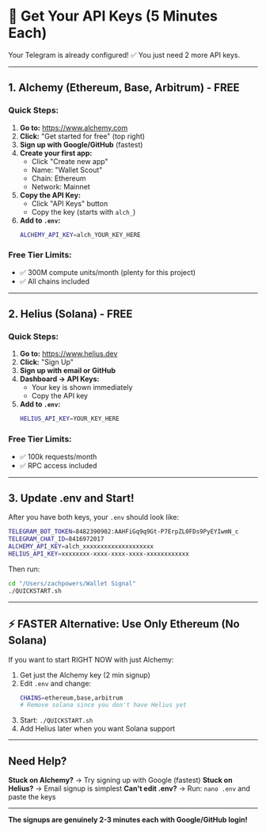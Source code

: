 # 🔑 Get Your API Keys (5 Minutes Each)

Your Telegram is already configured! ✅ You just need 2 more API keys.

---

## 1. Alchemy (Ethereum, Base, Arbitrum) - FREE

### Quick Steps:
1. **Go to:** https://www.alchemy.com
2. **Click:** "Get started for free" (top right)
3. **Sign up with Google/GitHub** (fastest)
4. **Create your first app:**
   - Click "Create new app"
   - Name: "Wallet Scout"
   - Chain: Ethereum
   - Network: Mainnet
5. **Copy the API Key:**
   - Click "API Keys" button
   - Copy the key (starts with `alch_`)
6. **Add to `.env`:**
   ```bash
   ALCHEMY_API_KEY=alch_YOUR_KEY_HERE
   ```

### Free Tier Limits:
- ✅ 300M compute units/month (plenty for this project)
- ✅ All chains included

---

## 2. Helius (Solana) - FREE

### Quick Steps:
1. **Go to:** https://www.helius.dev
2. **Click:** "Sign Up"
3. **Sign up with email or GitHub**
4. **Dashboard → API Keys:**
   - Your key is shown immediately
   - Copy the API key
5. **Add to `.env`:**
   ```bash
   HELIUS_API_KEY=YOUR_KEY_HERE
   ```

### Free Tier Limits:
- ✅ 100k requests/month
- ✅ RPC access included

---

## 3. Update .env and Start!

After you have both keys, your `.env` should look like:

```bash
TELEGRAM_BOT_TOKEN=8482390902:AAHFiGq9q9Gt-P7ErpZL0FDs9PyEYIwmN_c
TELEGRAM_CHAT_ID=8416972017
ALCHEMY_API_KEY=alch_xxxxxxxxxxxxxxxxxxxx
HELIUS_API_KEY=xxxxxxxx-xxxx-xxxx-xxxx-xxxxxxxxxxxx
```

Then run:
```bash
cd "/Users/zachpowers/Wallet Signal"
./QUICKSTART.sh
```

---

## ⚡ FASTER Alternative: Use Only Ethereum (No Solana)

If you want to start RIGHT NOW with just Alchemy:

1. Get just the Alchemy key (2 min signup)
2. Edit `.env` and change:
   ```bash
   CHAINS=ethereum,base,arbitrum
   # Remove solana since you don't have Helius yet
   ```
3. Start: `./QUICKSTART.sh`
4. Add Helius later when you want Solana support

---

## Need Help?

**Stuck on Alchemy?** → Try signing up with Google (fastest)
**Stuck on Helius?** → Email signup is simplest
**Can't edit .env?** → Run: `nano .env` and paste the keys

---

**The signups are genuinely 2-3 minutes each with Google/GitHub login!**
